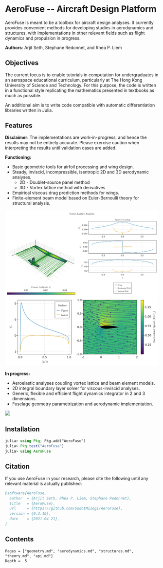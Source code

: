 # AeroFuse -- Aircraft Design Platform

AeroFuse is meant to be a toolbox for aircraft design analyses. It currently provides convenient methods for developing studies in aerodynamics and structures, with implementations in other relevant fields such as flight dynamics and propulsion in progress.

**Authors**: Arjit Seth, Stephane Redonnet, and Rhea P. Liem

## Objectives

The current focus is to enable tutorials in computation for undergraduates in an aerospace educational curriculum, particularly at The Hong Kong University of Science and Technology. For this purpose, the code is written in a functional style replicating the mathematics presented in textbooks as much as possible.

An additional aim is to write code compatible with automatic differentiation libraries written in Julia.

## Features

**Disclaimer**: The implementations are work-in-progress, and hence the results may not be entirely accurate. Please exercise caution when interpreting the results until validation cases are added.

**Functioning:**

- Basic geometric tools for airfoil processing and wing design. 
- Steady, inviscid, incompressible, isentropic 2D and 3D aerodynamic analyses.
  - 2D - Doublet-source panel method
  - 3D - Vortex lattice method with derivatives
- Empirical viscous drag prediction methods for wings.
- Finite-element beam model based on Euler-Bernoulli theory for structural analysis.

![](assets/VortexLattice.svg)
![](assets/LinearVortex.svg)

**In progress:**

- Aeroelastic analyses coupling vortex lattice and beam element models.
- 2D integral boundary layer solver for viscous-inviscid analyses.
- Generic, flexible and efficient flight dynamics integrator in 2 and 3 dimensions.
- Fuselage geometry parametrization and aerodynamic implementation.

![](https://godot-bloggy.xyz/post/diagrams/AerostructAircraft.svg)

## Installation

```julia
julia> using Pkg; Pkg.add("AeroFuse")
julia> Pkg.test("AeroFuse")
julia> using AeroFuse
```

## Citation

If you use AeroFuse in your research, please cite the following until any relevant material is actually published:

```bibtex
@software{AeroFuse,
  author  = {Arjit Seth, Rhea P. Liem, Stephane Redonnet},
  title   = {AeroFuse},
  url     = {https://github.com/GodotMisogi/AeroFuse},
  version = {0.3.10},
  date    = {2021-04-21},
}
```

## Contents

```@contents
Pages = ["geometry.md", "aerodynamics.md", "structures.md", "theory.md", "api.md"]
Depth =  5
```